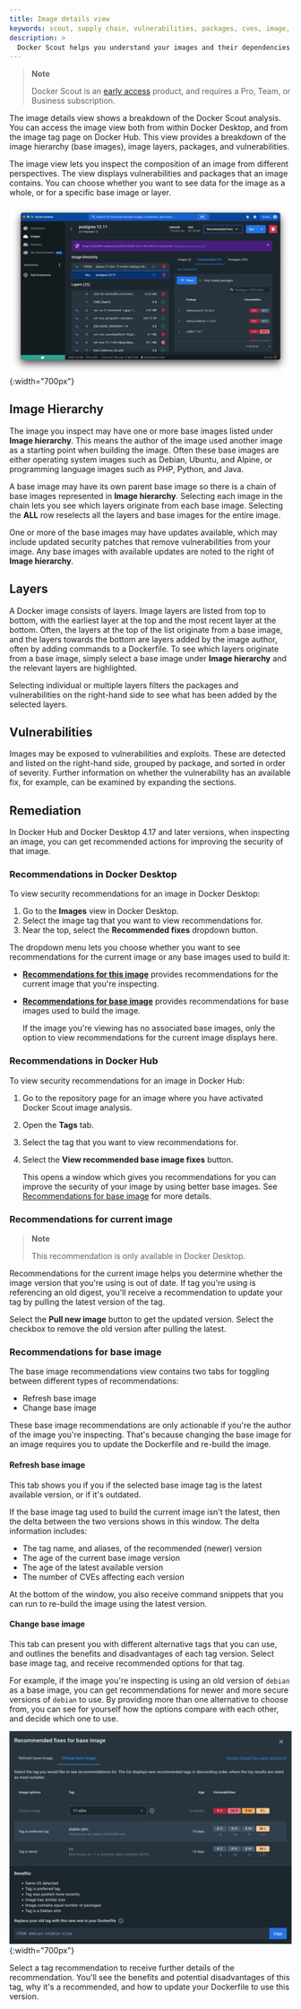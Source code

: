 ```yaml
---
title: Image details view
keywords: scout, supply chain, vulnerabilities, packages, cves, image, tag
description: >
  Docker Scout helps you understand your images and their dependencies
---
```


> **Note**
>
> Docker Scout is an [early access](../release-lifecycle.md#early-access-ea)
> product, and requires a Pro, Team, or Business subscription.

The image details view shows a breakdown of the Docker Scout analysis. You can
access the image view both from within Docker Desktop, and from the image tag
page on Docker Hub. This view provides a breakdown of the image hierarchy (base
images), image layers, packages, and vulnerabilities.

The image view lets you inspect the composition of an image from different
perspectives. The view displays vulnerabilities and packages that an image
contains. You can choose whether you want to see data for the image as a whole,
or for a specific base image or layer.

![The image details view in Docker Desktop](./images/dd-image-view.png){:width="700px"}

## Image Hierarchy

The image you inspect may have one or more base images listed under **Image hierarchy**.
This means the author of the image used another image as a starting
point when building the image. Often these base images are either operating
system images such as Debian, Ubuntu, and Alpine, or programming language images
such as PHP, Python, and Java.

A base image may have its own parent base image so there is a chain of base
images represented in **Image hierarchy**. Selecting each image in the chain
lets you see which layers originate from each base image. Selecting the **ALL**
row reselects all the layers and base images for the entire image.

One or more of the base images may have updates available, which may include
updated security patches that remove vulnerabilities from your image. Any base
images with available updates are noted to the right of **Image hierarchy**.

## Layers

A Docker image consists of layers. Image layers are listed from top to bottom,
with the earliest layer at the top and the most recent layer at the bottom.
Often, the layers at the top of the list originate from a base image, and the
layers towards the bottom are layers added by the image author, often by adding
commands to a Dockerfile. To see which layers originate from a base image,
simply select a base image under **Image hierarchy** and the relevant layers are
highlighted.

Selecting individual or multiple layers filters the packages and vulnerabilities
on the right-hand side to see what has been added by the selected layers.

## Vulnerabilities

Images may be exposed to vulnerabilities and exploits. These are detected and
listed on the right-hand side, grouped by package, and sorted in order of
severity. Further information on whether the vulnerability has an available fix,
for example, can be examined by expanding the sections.

## Remediation

In Docker Hub and Docker Desktop 4.17 and later versions, when inspecting an
image, you can get recommended actions for improving the security of that image.

### Recommendations in Docker Desktop

To view security recommendations for an image in Docker Desktop:

1. Go to the **Images** view in Docker Desktop.
2. Select the image tag that you want to view recommendations for.
3. Near the top, select the **Recommended fixes** dropdown button.

The dropdown menu lets you choose whether you want to see recommendations for
the current image or any base images used to build it:

- [**Recommendations for this image**](#recommendations-for-current-image)
  provides recommendations for the current image that you're inspecting.
- [**Recommendations for base image**](#recommendations-for-base-image) provides
  recommendations for base images used to build the image.

  If the image you're viewing has no associated base images, only the option to
  view recommendations for the current image displays here.

### Recommendations in Docker Hub

To view security recommendations for an image in Docker Hub:

1. Go to the repository page for an image where you have activated Docker Scout
   image analysis.
2. Open the **Tags** tab.
3. Select the tag that you want to view recommendations for.
4. Select the **View recommended base image fixes** button.

   This opens a window which gives you recommendations for you can improve the
   security of your image by using better base images. See
   [Recommendations for base image](#recommendations-for-base-image) for more
   details.

### Recommendations for current image

> **Note**
>
> This recommendation is only available in Docker Desktop.

Recommendations for the current image helps you determine whether the image
version that you're using is out of date. If tag you're using is referencing an
old digest, you'll receive a recommendation to update your tag by pulling the
latest version of the tag.

Select the **Pull new image** button to get the updated version. Select the
checkbox to remove the old version after pulling the latest.

### Recommendations for base image

The base image recommendations view contains two tabs for toggling between
different types of recommendations:

- Refresh base image
- Change base image

These base image recommendations are only actionable if you're the author of the
image you're inspecting. That's because changing the base image for an image
requires you to update the Dockerfile and re-build the image.

#### Refresh base image

This tab shows you if you if the selected base image tag is the latest available
version, or if it's outdated.

If the base image tag used to build the current image isn't the latest, then the
delta between the two versions shows in this window. The delta information
includes:

- The tag name, and aliases, of the recommended (newer) version
- The age of the current base image version
- The age of the latest available version
- The number of CVEs affecting each version

At the bottom of the window, you also receive command snippets that you can run
to re-build the image using the latest version.

#### Change base image

This tab can present you with different alternative tags that you can use, and
outlines the benefits and disadvantages of each tag version. Select base image
tag, and receive recommended options for that tag.

For example, if the image you're inspecting is using an old version of `debian`
as a base image, you can get recommendations for newer and more secure versions
of `debian` to use. By providing more than one alternative to choose from, you
can see for yourself how the options compare with each other, and decide which
one to use.

![Base image recommendations](./images/change-base-image.png){:width="700px"}

Select a tag recommendation to receive further details of the recommendation.
You'll see the benefits and potential disadvantages of this tag, why it's a
recommended, and how to update your Dockerfile to use this version.
